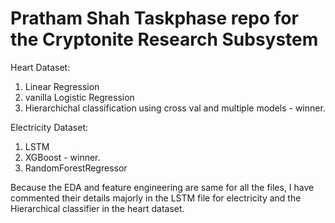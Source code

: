 # Pratham Shah Taskphase repo for the Cryptonite Research Subsystem

Heart Dataset:
1. Linear Regression
2. vanilla Logistic Regression
3. Hierarchichal classification using cross val and multiple models - winner.

Electricity Dataset:
1. LSTM
2. XGBoost - winner.
3. RandomForestRegressor

Because the EDA and feature engineering are same for all the files, I have commented their details majorly in the LSTM file for electricity and the Hierarchical classifier in the heart dataset.
